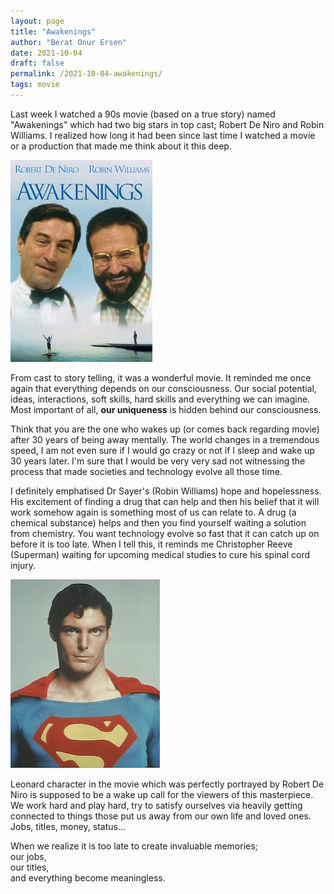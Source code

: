 ```yaml
---
layout: page
title: "Awakenings"
author: "Berat Onur Ersen"
date: 2021-10-04
draft: false
permalink: /2021-10-04-awakenings/
tags: movie
---
```


Last week I watched a 90s movie (based on a true story) named "Awakenings" which had two big stars in top cast; Robert De Niro and Robin Williams. 
I realized how long it had been since last time I watched a movie or a production that made me think about it this deep.  

![picture alt](/img/awakenings/awakenings.jpeg)

From cast to story telling, it was a wonderful movie. It reminded me once again that everything depends on our consciousness. Our social potential, ideas, interactions, soft skills, hard skills and everything we can imagine. Most important of all, **our uniqueness** is hidden behind our consciousness.  

Think that you are the one who wakes up (or comes back regarding movie) after 30 years of being away mentally. The world changes in a tremendous speed, I am not even sure if I would go crazy or not if I sleep and wake up 30 years later. I'm sure that I would be very very sad not witnessing the process that made societies and technology evolve all those  time.

I definitely emphatised Dr Sayer's (Robin Williams) hope and hopelessness. His excitement of finding a drug that can help and then his belief that it will work somehow again is something most of us can relate to. A drug (a chemical substance) helps and then you find yourself waiting a solution from chemistry. You want technology evolve so fast that it can catch up on before it is too late. When I tell this, it reminds me Christopher Reeve (Superman) waiting for upcoming medical studies to cure his spinal cord injury. 

![picture alt](/img/awakenings/christopherreeve.jpg)

Leonard character in the movie which was perfectly portrayed by Robert De Niro is supposed to be  a wake up call for the viewers of this masterpiece. We work hard and play hard, try to satisfy ourselves via heavily getting connected to things those put us away from our own life and loved ones.  
Jobs, titles, money, status...  

When we realize it is too late to create invaluable memories;  
our jobs,  
our titles,  
and everything become meaningless.  